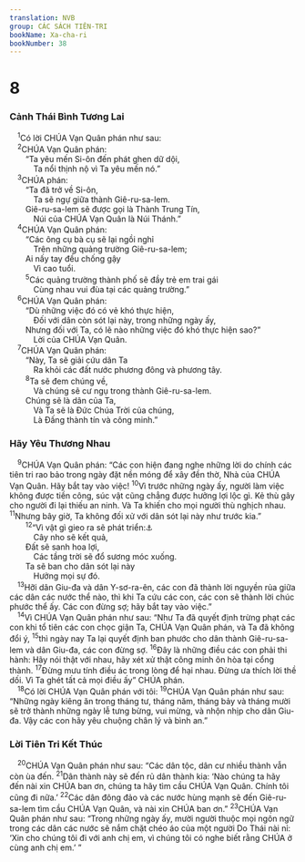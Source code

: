 ```yaml
---
translation: NVB
group: CÁC SÁCH TIÊN-TRI
bookName: Xa-cha-ri 
bookNumber: 38
---
```


<div class="title"><h1>8</h1><h3>Cảnh Thái Bình Tương Lai </h3></div>
<span class="verse xa_8_1"> <sup>1</sup>Có lời CHÚA Vạn Quân phán như sau: <br/></span>
<span class="verse xa_8_2"> <sup>2</sup>CHÚA Vạn Quân phán: <br/>  “Ta yêu mến Si-ôn đến phát ghen dữ dội, <br/>   Ta nổi thịnh nộ vì Ta yêu mến nó.” <br/></span>
<span class="verse xa_8_3"> <sup>3</sup>CHÚA phán: <br/>  “Ta đã trở về Si-ôn, <br/>   Ta sẽ ngự giữa thành Giê-ru-sa-lem. <br/>  Giê-ru-sa-lem sẽ được gọi là Thành Trung Tín, <br/>   Núi của CHÚA Vạn Quân là Núi Thánh.” <br/></span>
<span class="verse xa_8_4"> <sup>4</sup>CHÚA Vạn Quân phán: <br/>  “Các ông cụ bà cụ sẽ lại ngồi nghỉ <br/>   Trên những quảng trường Giê-ru-sa-lem; <br/>  Ai nấy tay đều chống gậy <br/>   Vì cao tuổi. <br/></span>
<span class="verse xa_8_5">  <sup>5</sup>Các quảng trường thành phố sẽ đầy trẻ em trai gái <br/>   Cùng nhau vui đùa tại các quảng trường.” <br/></span>
<span class="verse xa_8_6"> <sup>6</sup>CHÚA Vạn Quân phán: <br/>  “Dù những việc đó có vẻ khó thực hiện, <br/>   Đối với dân còn sót lại này, trong những ngày ấy, <br/>  Nhưng đối với Ta, có lẽ nào những việc đó khó thực hiện sao?” <br/>   Lời của CHÚA Vạn Quân. <br/></span>
<span class="verse xa_8_7"> <sup>7</sup>CHÚA Vạn Quân phán: <br/>  “Này, Ta sẽ giải cứu dân Ta <br/>   Ra khỏi các đất nước phương đông và phương tây. <br/></span>
<span class="verse xa_8_8">  <sup>8</sup>Ta sẽ đem chúng về, <br/>   Và chúng sẽ cư ngụ trong thành Giê-ru-sa-lem. <br/>  Chúng sẽ là dân của Ta, <br/>   Và Ta sẽ là Đức Chúa Trời của chúng, <br/>   Là Đấng thành tín và công minh.” <br/></span>
<div class="title"><h3>Hãy Yêu Thương Nhau </h3></div>
<span class="verse xa_8_9"> <sup>9</sup>CHÚA Vạn Quân phán: “Các con hiện đang nghe những lời do chính các tiên tri rao bảo trong ngày đặt nền móng để xây đền thờ, Nhà của CHÚA Vạn Quân. Hãy bắt tay vào việc! </span>
<span class="verse xa_8_10"><sup>10</sup>Vì trước những ngày ấy, người làm việc không được tiền công, súc vật cũng chẳng được hưởng lợi lộc gì. Kẻ thù gây cho người đi lại thiếu an ninh. Và Ta khiến cho mọi người thù nghịch nhau. </span>
<span class="verse xa_8_11"><sup>11</sup>Nhưng bây giờ, Ta không đối xử với dân sót lại này như trước kia.” <br/></span>
<span class="verse xa_8_12">  <sup>12</sup>“Vì vật gì gieo ra sẽ phát triển:<a data-toggle="tooltip" data-placement="bottom" title="Nt: ‘hạt giống hòa bình/gieo hòa bình.’">⚓</a><br/>   Cây nho sẽ kết quả, <br/>  Đất sẽ sanh hoa lợi, <br/>   Các tầng trời sẽ đổ sương móc xuống. <br/>  Ta sẽ ban cho dân sót lại này <br/>   Hưởng mọi sự đó. <br/></span>
<span class="verse xa_8_13"> <sup>13</sup>Hỡi dân Giu-đa và dân Y-sơ-ra-ên, các con đã thành lời nguyền rủa giữa các dân các nước thể nào, thì khi Ta cứu các con, các con sẽ thành lời chúc phước thể ấy. Các con đừng sợ; hãy bắt tay vào việc.” <br/></span>
<span class="verse xa_8_14"> <sup>14</sup>Vì CHÚA Vạn Quân phán như sau: “Như Ta đã quyết định trừng phạt các con khi tổ tiên các con chọc giận Ta, CHÚA Vạn Quân phán, và Ta đã không đổi ý, </span>
<span class="verse xa_8_15"><sup>15</sup>thì ngày nay Ta lại quyết định ban phước cho dân thành Giê-ru-sa-lem và dân Giu-đa, các con đừng sợ. </span>
<span class="verse xa_8_16"><sup>16</sup>Đây là những điều các con phải thi hành: Hãy nói thật với nhau, hãy xét xử thật công minh ôn hòa tại cổng thành. </span>
<span class="verse xa_8_17"><sup>17</sup>Đừng mưu tính điều ác trong lòng để hại nhau. Đừng ưa thích lời thề dối. Vì Ta ghét tất cả mọi điều ấy” CHÚA phán. <br/></span>
<span class="verse xa_8_18"> <sup>18</sup>Có lời CHÚA Vạn Quân phán với tôi: </span>
<span class="verse xa_8_19"><sup>19</sup>CHÚA Vạn Quân phán như sau: “Những ngày kiêng ăn trong tháng tư, tháng năm, tháng bảy và tháng mười sẽ trở thành những ngày lễ tưng bừng, vui mừng, và nhộn nhịp cho dân Giu-đa. Vậy các con hãy yêu chuộng chân lý và bình an.” <br/></span>
<div class="title"><h3>Lời Tiên Tri Kết Thúc </h3></div>
<span class="verse xa_8_20"> <sup>20</sup>CHÚA Vạn Quân phán như sau: “Các dân tộc, dân cư nhiều thành vẫn còn ùa đến. </span>
<span class="verse xa_8_21"><sup>21</sup>Dân thành này sẽ đến rủ dân thành kia: ‘Nào chúng ta hãy đến nài xin CHÚA ban ơn, chúng ta hãy tìm cầu CHÚA Vạn Quân. Chính tôi cũng đi nữa.’ </span>
<span class="verse xa_8_22"><sup>22</sup>Các dân đông đảo và các nước hùng mạnh sẽ đến Giê-ru-sa-lem tìm cầu CHÚA Vạn Quân, và nài xin CHÚA ban ơn.” </span>
<span class="verse xa_8_23"><sup>23</sup>CHÚA Vạn Quân phán như sau: “Trong những ngày ấy, mười người thuộc mọi ngôn ngữ trong các dân các nước sẽ nắm chặt chéo áo của một người Do Thái nài nỉ: ‘Xin cho chúng tôi đi với anh chị em, vì chúng tôi có nghe biết rằng CHÚA ở cùng anh chị em.’ ” <br/></span>
